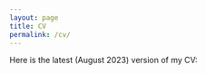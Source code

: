 ```yaml
---
layout: page
title: CV
permalink: /cv/
---
```


Here is the latest (August 2023) version of my CV:

<!-- {% include embedpdf.html code="kkg4xvs7ro509eh919w4h/DL_CV.pdf" width=100 height=800 %}0 -->
<!-- <a href="david0811.github.io/DL_CV.pdf" target="_blank">PDF.</a> -->
<object data="../DL_CV.pdf" width="1000" height="1000" type='application/pdf'></object>

